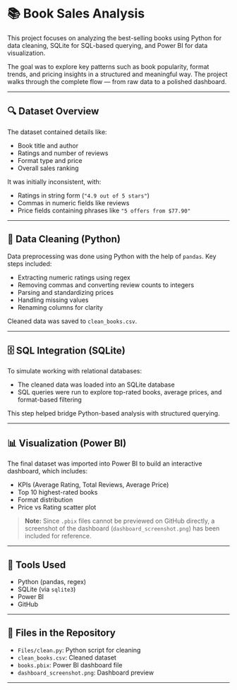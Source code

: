 # 📚 Book Sales Analysis

This project focuses on analyzing the best-selling books using Python for data cleaning, SQLite for SQL-based querying, and Power BI for data visualization.

The goal was to explore key patterns such as book popularity, format trends, and pricing insights in a structured and meaningful way. The project walks through the complete flow — from raw data to a polished dashboard.

---

## 🔍 Dataset Overview

The dataset contained details like:
- Book title and author
- Ratings and number of reviews
- Format type and price
- Overall sales ranking

It was initially inconsistent, with:
- Ratings in string form (`"4.9 out of 5 stars"`)
- Commas in numeric fields like reviews
- Price fields containing phrases like `"5 offers from $77.90"`

---

## 🧹 Data Cleaning (Python)

Data preprocessing was done using Python with the help of `pandas`. Key steps included:
- Extracting numeric ratings using regex
- Removing commas and converting review counts to integers
- Parsing and standardizing prices
- Handling missing values
- Renaming columns for clarity

Cleaned data was saved to `clean_books.csv`.

---

## 🗄️ SQL Integration (SQLite)

To simulate working with relational databases:
- The cleaned data was loaded into an SQLite database
- SQL queries were run to explore top-rated books, average prices, and format-based filtering

This step helped bridge Python-based analysis with structured querying.

---

## 📊 Visualization (Power BI)

The final dataset was imported into Power BI to build an interactive dashboard, which includes:
- KPIs (Average Rating, Total Reviews, Average Price)
- Top 10 highest-rated books
- Format distribution
- Price vs Rating scatter plot

> **Note:** Since `.pbix` files cannot be previewed on GitHub directly, a screenshot of the dashboard (`dashboard_screenshot.png`) has been included for reference.

---

## 🧰 Tools Used

- Python (pandas, regex)
- SQLite (via `sqlite3`)
- Power BI
- GitHub

---

## 📁 Files in the Repository

- `Files/clean.py`: Python script for cleaning
- `clean_books.csv`: Cleaned dataset
- `books.pbix`: Power BI dashboard file
- `dashboard_screenshot.png`: Dashboard preview

---
